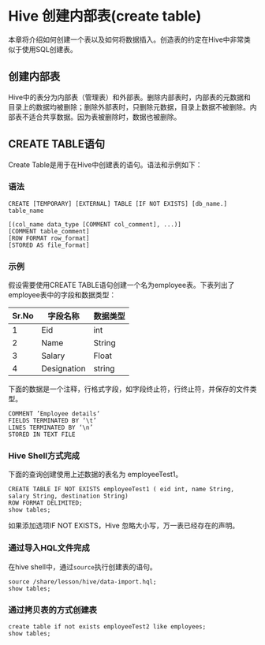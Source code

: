 # Hive 创建内部表(create table)

本章将介绍如何创建一个表以及如何将数据插入。创造表的约定在Hive中非常类似于使用SQL创建表。

## 创建内部表

Hive中的表分为内部表（管理表）和外部表。删除内部表时，内部表的元数据和目录上的数据均被删除；删除外部表时，只删除元数据，目录上数据不被删除。内部表不适合共享数据。因为表被删除时，数据也被删除。

## 	CREATE TABLE语句

Create Table是用于在Hive中创建表的语句。语法和示例如下：

### 语法

```
CREATE [TEMPORARY] [EXTERNAL] TABLE [IF NOT EXISTS] [db_name.] table_name

[(col_name data_type [COMMENT col_comment], ...)]
[COMMENT table_comment]
[ROW FORMAT row_format]
[STORED AS file_format]
```

### 示例

假设需要使用CREATE TABLE语句创建一个名为employee表。下表列出了employee表中的字段和数据类型：

| Sr.No | 字段名称    | 数据类型 |
| ----- | ----------- | -------- |
| 1     | Eid         | int      |
| 2     | Name        | String   |
| 3     | Salary      | Float    |
| 4     | Designation | string   |

下面的数据是一个注释，行格式字段，如字段终止符，行终止符，并保存的文件类型。

```
COMMENT ’Employee details‘
FIELDS TERMINATED BY ‘\t’
LINES TERMINATED BY ‘\n’
STORED IN TEXT FILE
```

### Hive Shell方式完成

下面的查询创建使用上述数据的表名为 employeeTest1。

```
CREATE TABLE IF NOT EXISTS employeeTest1 ( eid int, name String,
salary String, destination String)
ROW FORMAT DELIMITED;
show tables;
```

如果添加选项IF NOT EXISTS，Hive 忽略大小写，万一表已经存在的声明。

### 通过导入HQL文件完成

在hive shell中，通过`source`执行创建表的语句。

```hive
source /share/lesson/hive/data-import.hql;
show tables;
```

### 通过拷贝表的方式创建表

```shell
create table if not exists employeeTest2 like employees;
show tables;
```

